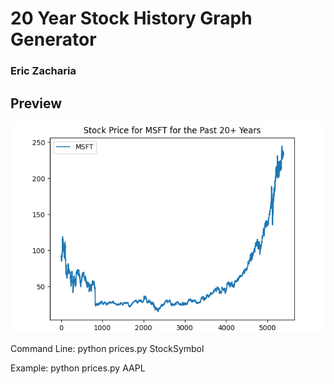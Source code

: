 



# 20 Year Stock History Graph Generator
### Eric Zacharia

## Preview
![img](MSFT.png)

Command Line: python prices.py StockSymbol

Example: python prices.py AAPL

